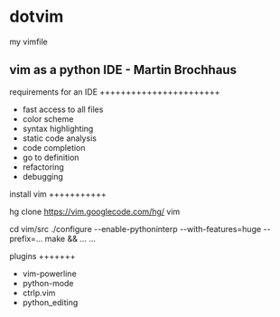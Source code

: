 dotvim
======

my vimfile

vim as a python IDE - Martin Brochhaus
--------------------------------------

requirements for an IDE
+++++++++++++++++++++++

* fast access to all files
* color scheme
* syntax highlighting
* static code analysis
* code completion
* go to definition
* refactoring
* debugging

install vim
+++++++++++

hg clone https://vim.googlecode.com/hg/ vim

cd vim/src
./configure --enable-pythoninterp --with-features=huge --prefix=...
make && ...
...

plugins
+++++++
* vim-powerline
* python-mode
* ctrlp.vim
* python_editing
